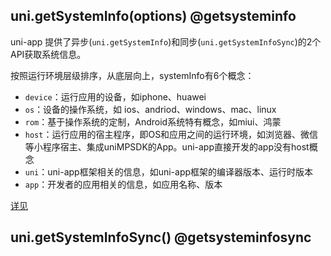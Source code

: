## uni.getSystemInfo(options) @getsysteminfo

<!-- UTSAPIJSON.getSystemInfo.description -->

uni-app 提供了异步(`uni.getSystemInfo`)和同步(`uni.getSystemInfoSync`)的2个API获取系统信息。

按照运行环境层级排序，从底层向上，systemInfo有6个概念：
- `device`：运行应用的设备，如iphone、huawei
- `os`：设备的操作系统，如 ios、andriod、windows、mac、linux
- `rom`：基于操作系统的定制，Android系统特有概念，如miui、鸿蒙
- `host`：运行应用的宿主程序，即OS和应用之间的运行环境，如浏览器、微信等小程序宿主、集成uniMPSDK的App。uni-app直接开发的app没有host概念
- `uni`：uni-app框架相关的信息，如uni-app框架的编译器版本、运行时版本
- `app`：开发者的应用相关的信息，如应用名称、版本

[详见](https://uniapp.dcloud.net.cn/api/system/info.html#getsysteminfo)

<!-- UTSAPIJSON.getSystemInfo.param -->

<!-- UTSAPIJSON.getSystemInfo.returnValue -->

<!-- UTSAPIJSON.getSystemInfo.example -->

<!-- UTSAPIJSON.getSystemInfo.compatibility -->

<!-- UTSAPIJSON.getSystemInfo.tutorial -->

## uni.getSystemInfoSync() @getsysteminfosync

<!-- UTSAPIJSON.getSystemInfoSync.description -->

<!-- UTSAPIJSON.getSystemInfoSync.param -->

<!-- UTSAPIJSON.getSystemInfoSync.returnValue -->

<!-- UTSAPIJSON.getSystemInfoSync.example -->

<!-- UTSAPIJSON.getSystemInfoSync.compatibility -->

<!-- UTSAPIJSON.getSystemInfoSync.tutorial -->

<!-- UTSAPIJSON.get-system-info.example -->

<!-- UTSAPIJSON.general_type.name -->

<!-- UTSAPIJSON.general_type.param -->